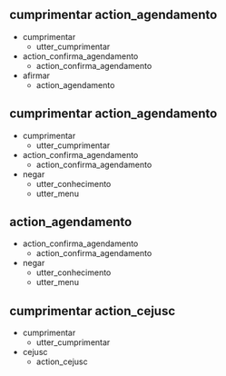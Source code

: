 ## cumprimentar action_agendamento
* cumprimentar
    - utter_cumprimentar
* action_confirma_agendamento
    - action_confirma_agendamento
* afirmar
    - action_agendamento

## cumprimentar action_agendamento
* cumprimentar
    - utter_cumprimentar
* action_confirma_agendamento
    - action_confirma_agendamento
* negar
    - utter_conhecimento
    - utter_menu

## action_agendamento
* action_confirma_agendamento
    - action_confirma_agendamento
* negar
    - utter_conhecimento
    - utter_menu

## cumprimentar action_cejusc
* cumprimentar
    - utter_cumprimentar
* cejusc
    - action_cejusc
